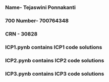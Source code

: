 ### Name- Tejaswini Ponnakanti
### 700 Number- 700764348
### CRN - 30828
### ICP1.pynb contains ICP1 code solutions
### ICP2.pynb contains ICP2 code solutions
### ICP3.pynb contains ICP3 code solutions
